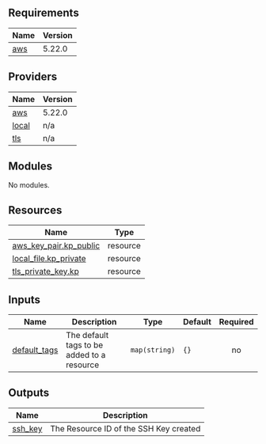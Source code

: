 <!-- BEGIN_TF_DOCS -->
## Requirements

| Name | Version |
|------|---------|
| <a name="requirement_aws"></a> [aws](#requirement\_aws) | 5.22.0 |

## Providers

| Name | Version |
|------|---------|
| <a name="provider_aws"></a> [aws](#provider\_aws) | 5.22.0 |
| <a name="provider_local"></a> [local](#provider\_local) | n/a |
| <a name="provider_tls"></a> [tls](#provider\_tls) | n/a |

## Modules

No modules.

## Resources

| Name | Type |
|------|------|
| [aws_key_pair.kp_public](https://registry.terraform.io/providers/hashicorp/aws/5.22.0/docs/resources/key_pair) | resource |
| [local_file.kp_private](https://registry.terraform.io/providers/hashicorp/local/latest/docs/resources/file) | resource |
| [tls_private_key.kp](https://registry.terraform.io/providers/hashicorp/tls/latest/docs/resources/private_key) | resource |

## Inputs

| Name | Description | Type | Default | Required |
|------|-------------|------|---------|:--------:|
| <a name="input_default_tags"></a> [default\_tags](#input\_default\_tags) | The default tags to be added to a resource | `map(string)` | `{}` | no |

## Outputs

| Name | Description |
|------|-------------|
| <a name="output_ssh_key"></a> [ssh\_key](#output\_ssh\_key) | The Resource ID of the SSH Key created |
<!-- END_TF_DOCS -->